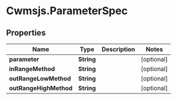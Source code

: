 # Cwmsjs.ParameterSpec

## Properties

Name | Type | Description | Notes
------------ | ------------- | ------------- | -------------
**parameter** | **String** |  | [optional] 
**inRangeMethod** | **String** |  | [optional] 
**outRangeLowMethod** | **String** |  | [optional] 
**outRangeHighMethod** | **String** |  | [optional] 


